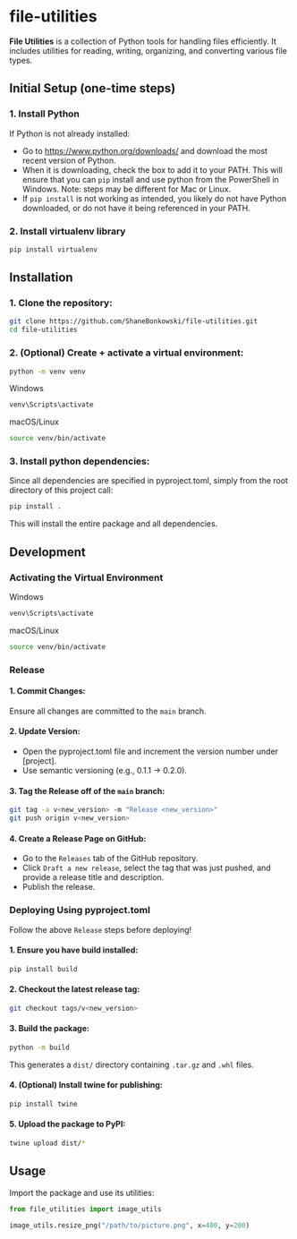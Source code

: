 # file-utilities

**File Utilities** is a collection of Python tools for handling files efficiently. It includes utilities for reading, writing, organizing, and converting various file types.

## Initial Setup (one-time steps)

### 1. Install Python

If Python is not already installed:

- Go to https://www.python.org/downloads/ and download the most recent version of Python.
- When it is downloading, check the box to add it to your PATH. This will ensure that you can `pip` install and use python from the PowerShell in Windows. Note: steps may be different for Mac or Linux.
- If `pip install` is not working as intended, you likely do not have Python downloaded, or do not have it being referenced in your PATH.

### 2. Install virtualenv library

```bash
pip install virtualenv
```

## Installation

### 1. Clone the repository:

```bash
git clone https://github.com/ShaneBonkowski/file-utilities.git
cd file-utilities
```

### 2. (Optional) Create + activate a virtual environment:

```bash
python -m venv venv
```

Windows

```bash
venv\Scripts\activate
```

macOS/Linux

```bash
source venv/bin/activate
```

### 3. Install python dependencies:

Since all dependencies are specified in pyproject.toml, simply from the root directory of this project call:

```bash
pip install .
```

This will install the entire package and all dependencies.

## Development

### Activating the Virtual Environment

Windows

```bash
venv\Scripts\activate
```

macOS/Linux

```bash
source venv/bin/activate
```

### Release

#### 1. Commit Changes:

Ensure all changes are committed to the `main` branch.

#### 2. Update Version:

- Open the pyproject.toml file and increment the version number under [project].
- Use semantic versioning (e.g., 0.1.1 → 0.2.0).

#### 3. Tag the Release off of the `main` branch:

```bash
git tag -a v<new_version> -m "Release <new_version>"
git push origin v<new_version>
```

#### 4. Create a Release Page on GitHub:

- Go to the `Releases` tab of the GitHub repository.
- Click `Draft a new release`, select the tag that was just pushed, and provide a release title and description.
- Publish the release.

### Deploying Using pyproject.toml

Follow the above `Release` steps before deploying!

#### 1. Ensure you have build installed:

```bash
pip install build
```

#### 2. Checkout the latest release tag:

```bash
git checkout tags/v<new_version>
```

#### 3. Build the package:

```bash
python -m build
```

This generates a `dist/` directory containing `.tar.gz` and `.whl` files.

#### 4. (Optional) Install twine for publishing:

```bash
pip install twine
```

#### 5. Upload the package to PyPI:

```bash
twine upload dist/*
```

## Usage

Import the package and use its utilities:

```python
from file_utilities import image_utils

image_utils.resize_png("/path/to/picture.png", x=400, y=200)
```

